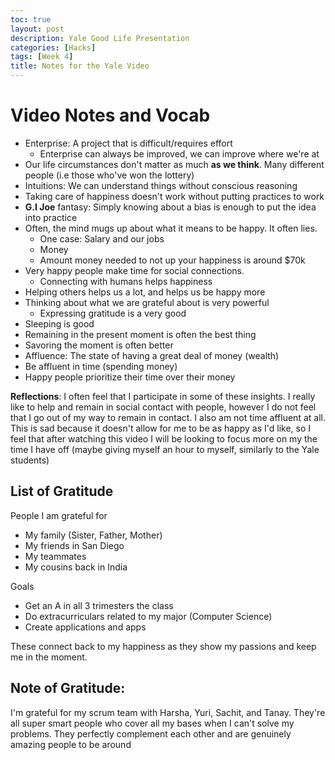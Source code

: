 ```yaml
---
toc: true
layout: post
description: Yale Good Life Presentation
categories: [Hacks]
tags: [Week 4]
title: Notes for the Yale Video
---
```


# Video Notes and Vocab
- Enterprise: A project that is difficult/requires effort
    - Enterprise can always be improved, we can improve where we're at
- Our life circumstances don't matter as much **as we think**. Many different people (i.e those who've won the lottery)
- Intuitions: We can understand things without conscious reasoning
- Taking care of happiness doesn't work without putting practices to work
- **G.I Joe** fantasy: Simply knowing about a bias is enough to put the idea into practice
- Often, the mind mugs up about what it means to be happy. It often lies.
    - One case: Salary and our jobs
    - Money
    - Amount money needed to not up your happiness is around $70k
- Very happy people make time for social connections. 
    - Connecting with humans helps happiness
- Helping others helps us a lot, and helps us be happy more
- Thinking about what we are grateful about is very powerful
    - Expressing gratitude is a very good
- Sleeping is good
- Remaining in the present moment is often the best thing
- Savoring the moment is often better
- Affluence: The state of having a great deal of money (wealth)
- Be affluent in time (spending money)
- Happy people prioritize their time over their money

**Reflections**: I often feel that I participate in some of these insights. I really like to help and remain in social contact with people, however I do not feel that I go out of my way to remain in contact. I also am not time affluent at all. This is sad because it doesn't allow for me to be as happy as I'd like, so I feel that after watching this video I will be looking to focus more on my the time I have off (maybe giving myself an hour to myself, similarly to the Yale students)

## List of Gratitude
People I am grateful for
- My family (Sister, Father, Mother)
- My friends in San Diego
- My teammates
- My cousins back in India

Goals
- Get an A in all 3 trimesters the class
- Do extracurriculars related to my major (Computer Science)
- Create applications and apps

These connect back to my happiness as they show my passions and keep me in the moment.

## Note of Gratitude:
I'm grateful for my scrum team with Harsha, Yuri, Sachit, and Tanay. They're all super smart people who cover all my bases when I can't solve my problems. They perfectly complement each other and are genuinely amazing people to be around
